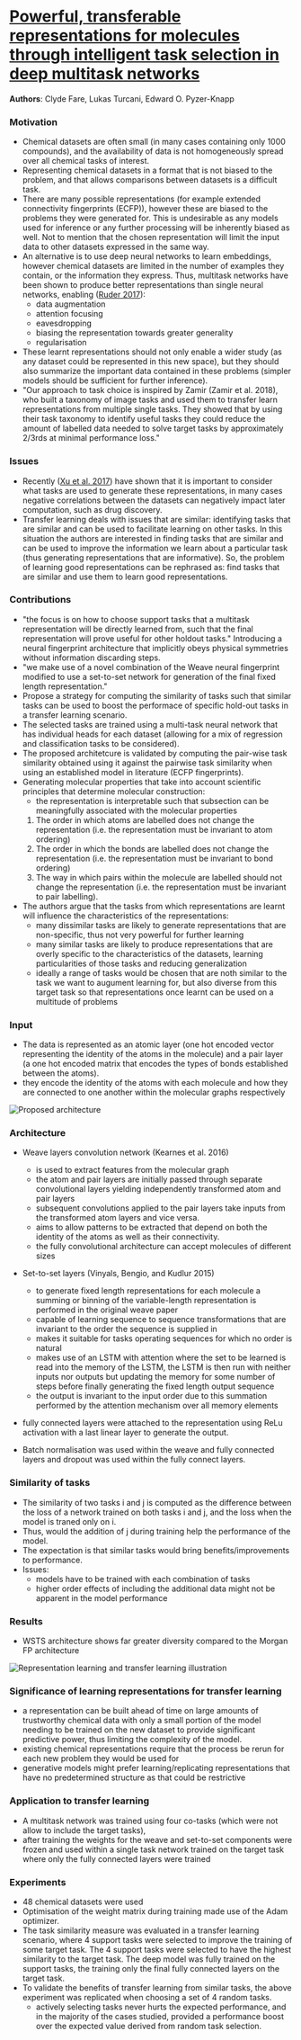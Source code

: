 # [Powerful, transferable representations for molecules through intelligent task selection in deep multitask networks](https://arxiv.org/pdf/1809.06334.pdf)

**Authors**: Clyde Fare, Lukas Turcani, Edward O. Pyzer-Knapp

### Motivation
* Chemical datasets are often small (in many cases containing only 1000 compounds), and the availability of data is not homogeneously spread over all chemical tasks of interest.
* Representing chemical datasets in a format that is not biased to the problem, and that allows comparisons between datasets is a difficult task.
* There are many possible representations (for example extended connectivity fingerprints (ECFP)), however these are biased to the problems they were generated for. This is undesirable as any models used for inference or any further processing will be inherently biased as well. Not to mention that the chosen representation will limit the input data to other datasets expressed in the same way.
* An alternative is to use deep neural networks to learn embeddings, however chemical datasets are limited in the number of examples they contain, or the information they express. Thus, multitask networks have been shown to produce better representations than single neural networks, enabling ([Ruder 2017]()):
    * data augmentation
    * attention focusing
    * eavesdropping
    * biasing the representation towards greater generality
    * regularisation 
* These learnt representations should not only enable a wider study (as any dataset could be represented in this new space), but they should also summarize the important data contained in these problems (simpler models should be sufficient for further inference).
* "Our approach to task choice is inspired by Zamir (Zamir et al. 2018), who built a taxonomy of image tasks and used them to transfer learn representations from multiple single tasks. They showed that by using their task taxonomy to identify useful tasks they could reduce the amount of labelled data needed to solve target tasks by approximately 2/3rds at minimal performance loss."

### Issues
* Recently ([Xu et al. 2017]()) have shown that it is important to consider what tasks are used to generate these representations, in many cases negative correlations between the datasets can negatively impact later computation, such as drug discovery.
* Transfer learning deals with issues that are similar: identifying tasks that are similar and can be used to facilitate learning on other tasks. In this situation the authors are interested in finding tasks that are similar and can be used to improve the information we learn about a particular task (thus generating representations that are informative). So, the problem of learning good representations can be rephrased as: find tasks that are similar and use them to learn good representations. 

### Contributions
* "the focus is on how to choose support tasks that a multitask representation will be directly learned from, such that the final representation will prove useful for
 other holdout tasks." Introducing a neural fingerprint architecture that implicitly obeys physical symmetries without information discarding steps.
* "we make use of a novel combination of the Weave neural fingerprint modified to use a set-to-set network for generation of the final fixed length representation."
* Propose a strategy for computing the similarity of tasks such that similar tasks can be used to boost the performace of specific hold-out tasks in a transfer learning scenario.
* The selected tasks are trained using a multi-task neural network that has individual heads for each dataset (allowing for a mix of regression and classification tasks to be considered).
* The proposed architetcure is validated by computing the pair-wise task similarity obtained using it against the pairwise task similarity when using an established model in literature (ECFP fingerprints).
* Generating molecular properties that take into account scientific principles that determine molecular construction:
    * the representation is interpretable such that subsection can be meaningfully associated with the molecular properties
    1. The order in which atoms are labelled does not change the representation (i.e. the representation must be invariant to atom ordering)
    2. The order in which the bonds are labelled does not change the representation (i.e. the representation must be invariant to bond ordering)
    3. The way in which pairs within the molecule are labelled should not change the representation (i.e. the representation must be invariant to pair labelling).
* The authors argue that the tasks from which representations are learnt will influence the characteristics of the representations:
    * many dissimilar tasks are likely to generate representations that are non-specific, thus not very powerful for further learning
    * many similar tasks are likely to produce representations that are overly specific to the characteristics of the datasets, learning particularities of those tasks and reducing generalization 
    * ideally a range of tasks would be chosen that are noth similar to the task we want to augument learning for, but also diverse from this target task so that representations once learnt can be used on a multitude of problems

### Input 
* The data is represented as an atomic layer (one hot encoded vector representing the identity of the atoms in the molecule) and a pair layer (a one hot encoded matrix that encodes the types of bonds established between the atoms). 
* they encode the identity of the atoms with each molecule and how they are connected to one another within the molecular graphs respectively

![Proposed architecture](diagrams/single_wsts_model.png)

### Architecture
* Weave layers convolution network (Kearnes et al. 2016)
    * is used to extract features from the molecular graph
    * the atom and pair layers are initially passed through separate convolutional layers yielding independently transformed atom and pair layers
    * subsequent convolutions applied to the pair layers take inputs from the transformed atom layers and vice versa.
    * aims to allow patterns to be extracted that depend on both the identity of the atoms as well as their connectivity. 
    * the fully convolutional architecture can accept molecules of different sizes

* Set-to-set layers (Vinyals, Bengio, and Kudlur 2015)
    * to generate fixed length representations for each molecule a summing or binning of the variable-length representation is performed in the original weave paper
    * capable of learning sequence to sequence transformations that are invariant to the order the sequence is supplied in 
    * makes it suitable for tasks operating sequences for which no order is natural
    * makes use of an LSTM with attention where the set to be learned is read into the memory of the LSTM, the LSTM is then run with neither inputs nor outputs but updating the memory for some number of steps before finally generating the fixed length output sequence
    * the output is invariant to the input order due to this summation performed by the attention mechanism over all memory elements

* fully connected layers were attached to the representation using ReLu activation with a last linear layer to generate the output.
* Batch normalisation was used within the weave and fully connected layers and dropout was used within the fully connect layers.

### Similarity of tasks
* The similarity of two tasks i and j is computed as the difference between the loss of a network trained on both tasks i and j, and the loss when the model is traned only on i. 
* Thus, would the addition of j during training help the performance of the model. 
* The expectation is that similar tasks would bring benefits/improvements to performance.
* Issues:
    * models have to be trained with each combination of tasks 
    * higher order effects of including the additional data might not be apparent in the model performance

### Results
* WSTS architecture shows far greater diversity compared to the Morgan FP architecture

![Representation learning and transfer learning illustration](diagrams/multitask_wsts_model.png)

### Significance of learning representations for transfer learning
* a representation can be built ahead of time on large amounts of trustworthy chemical data with only a small portion of the model needing to be trained on the new dataset to provide significant predictive power, thus limiting the complexity of the model.
* existing chemical representations require that the process be rerun for each new problem they would be used for
* generative models might prefer learning/replicating representations that have no predetermined structure as that could be restrictive 

### Application to transfer learning
* A multitask network was trained using four co-tasks (which were not allow to include the target tasks), 
* after training the weights for the weave and set-to-set components were frozen and used within a single task network trained on the target task where only the fully connected layers were trained

### Experiments
* 48 chemical datasets were used
* Optimisation of the weight matrix during training made use of the Adam optimizer.
* The task similarity measure was evaluated in a transfer learning scenario, where 4 support tasks were selected to improve the training of some target task. The 4 support tasks were selected to have the highest similarity to the target task. The deep model was fully trained on the support tasks, the training only the final fully connected layers on the target task. 
* To validate the benefits of transfer learning from similar tasks, the above experiment was replicated when choosing a set of 4 random tasks.
    * actively selecting tasks never hurts the expected performance, and in the majority of the cases studied, provided a performance boost over the expected value derived from random task selection.